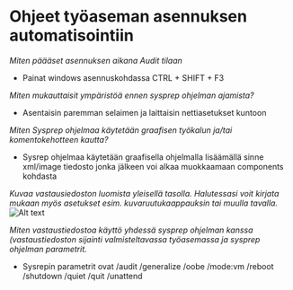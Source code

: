# Ohjeet työaseman asennuksen automatisointiin
_Miten päääset asennuksen aikana Audit tilaan_
* Painat windows asennuskohdassa CTRL + SHIFT + F3

_Miten mukauttaisit ympäristöä ennen sysprep ohjelman ajamista?_
* Asentaisin paremman selaimen ja laittaisin nettiasetukset kuntoon

_Miten Sysprep ohjelmaa käytetään graafisen työkalun ja/tai komentokehotteen kautta?_
* Sysrep ohjelmaa käytetään graafisella ohjelmalla lisäämällä sinne xml/image tiedosto jonka jälkeen voi alkaa muokkaamaan components kohdasta

_Kuvaa vastausiedoston luomista yleisellä tasolla. Halutessasi voit kirjata mukaan myös asetukset esim. kuvaruutukaappauksin tai muulla tavalla._
![Alt text]([https://www.virtualizationhowto.com/wp-content/uploads/2019/05/New-Answer-File-created-with-the-various-components-listed-for-customizing.png](https://mecm365.com/wp-content/uploads/2022/03/m3-windows-sim-2.webp) "a title")

_Miten vastaustiedostoa käyttö yhdessä sysprep ohjelman kanssa (vastaustiedoston sijainti valmisteltavassa työasemassa ja sysprep ohjelman parametrit._
* Sysrepin parametrit ovat /audit /generalize /oobe /mode:vm /reboot /shutdown /quiet /quit /unattend







